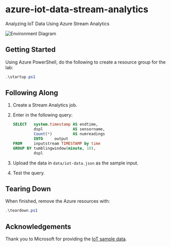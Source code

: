 # azure-iot-data-stream-analytics

Analyzing IoT Data Using Azure Stream Analytics

![Environment Diagram](https://user-images.githubusercontent.com/3911650/37886257-42b3f9e2-3077-11e8-937a-5c2e46ad0f4d.png)

## Getting Started

Using Azure PowerShell, do the following to create a resource group for the lab:

```ps1
.\startup.ps1
```

## Following Along

1. Create a Stream Analytics job.
1. Enter in the following query:

    ```sql
    SELECT   system.timestamp AS endtime,
             dspl             AS sensorname,
             Count(*)         AS numreadings
             INTO     output
    FROM     inputstream TIMESTAMP by time
    GROUP BY tumblingwindow(minute, 10),
             dspl
    ```

1. Upload the data in `data/iot-data.json` as the sample input.
1. Test the query.

## Tearing Down

When finished, remove the Azure resources with:

```ps1
.\teardown.ps1
```

## Acknowledgements

Thank you to Microsoft for providing the [IoT sample data](https://github.com/Azure/azure-stream-analytics/tree/master/Samples/GettingStarted).
